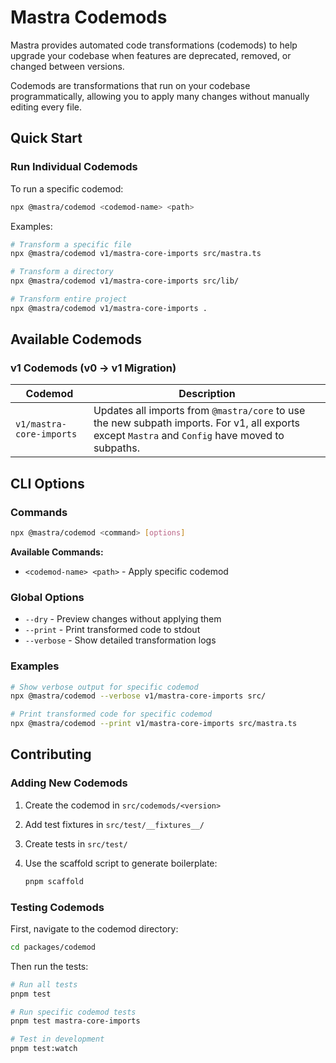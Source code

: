 # Mastra Codemods

Mastra provides automated code transformations (codemods) to help upgrade your codebase when features are deprecated, removed, or changed between versions.

Codemods are transformations that run on your codebase programmatically, allowing you to apply many changes without manually editing every file.

## Quick Start

### Run Individual Codemods

To run a specific codemod:

```sh
npx @mastra/codemod <codemod-name> <path>
```

Examples:

```sh
# Transform a specific file
npx @mastra/codemod v1/mastra-core-imports src/mastra.ts

# Transform a directory
npx @mastra/codemod v1/mastra-core-imports src/lib/

# Transform entire project
npx @mastra/codemod v1/mastra-core-imports .
```

## Available Codemods

### v1 Codemods (v0 → v1 Migration)

| Codemod                  | Description                                                                                                                                      |
| ------------------------ | ------------------------------------------------------------------------------------------------------------------------------------------------ |
| `v1/mastra-core-imports` | Updates all imports from `@mastra/core` to use the new subpath imports. For v1, all exports except `Mastra` and `Config` have moved to subpaths. |

## CLI Options

### Commands

```sh
npx @mastra/codemod <command> [options]
```

**Available Commands:**

- `<codemod-name> <path>` - Apply specific codemod

### Global Options

- `--dry` - Preview changes without applying them
- `--print` - Print transformed code to stdout
- `--verbose` - Show detailed transformation logs

### Examples

```sh
# Show verbose output for specific codemod
npx @mastra/codemod --verbose v1/mastra-core-imports src/

# Print transformed code for specific codemod
npx @mastra/codemod --print v1/mastra-core-imports src/mastra.ts
```

## Contributing

### Adding New Codemods

1. Create the codemod in `src/codemods/<version>`
2. Add test fixtures in `src/test/__fixtures__/`
3. Create tests in `src/test/`
4. Use the scaffold script to generate boilerplate:

   ```sh
   pnpm scaffold
   ```

### Testing Codemods

First, navigate to the codemod directory:

```sh
cd packages/codemod
```

Then run the tests:

```sh
# Run all tests
pnpm test

# Run specific codemod tests
pnpm test mastra-core-imports

# Test in development
pnpm test:watch
```
